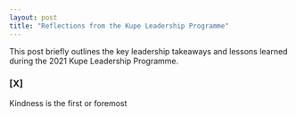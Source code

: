 ```yaml
---
layout: post
title: "Reflections from the Kupe Leadership Programme"
---
```


This post briefly outlines the key leadership takeaways and lessons learned during the 2021 Kupe Leadership Programme.

### [X]
Kindness is the first or foremost






